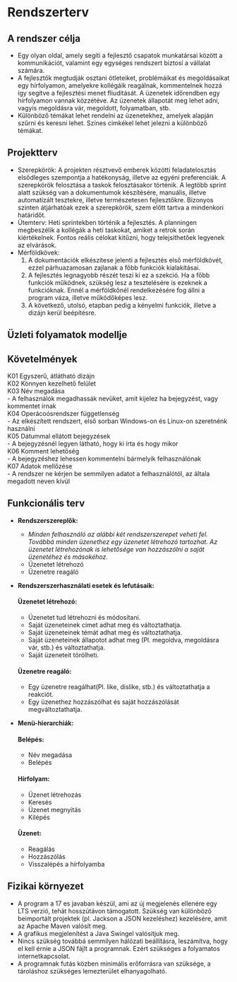 Rendszerterv
=============

A rendszer célja
-----------------

- Egy olyan oldal, amely segíti a fejlesztő csapatok munkatársai között a kommunikációt, valamint egy egységes
rendszert biztosí a vállalat számára. 
- A fejlesztők megtudják osztani ötleteiket, problémáikat és megoldásaikat egy hírfolyamon, amelyekre kollégáik reagálnak, kommentelnek hozzá így segítve a fejlesztési menet fliuditását. A üzenetek időrendben egy hírfolyamon vannak közzétéve. Az üzenetek állapotát meg lehet adni, vagyis megoldásra vár, megoldott, folyamatban, stb.  
- Különböző témákat lehet rendelni az üzenetekhez, amelyek alapján szűrni és keresni lehet. Színes cimkékel lehet jelezni a különböző témákat.

Projektterv
------------

- Szerepkörök:
    A projekten résztvevő emberek közötti feladatelosztás elsődleges szempontja a hatékonyság, illetve az egyéni preferenciák.
    A szerepkörök felosztása a taskok felosztásakor történik. A legtöbb sprint alatt szükség van a dokumentumok készítésére, manuális, illetve automatizált tesztekre, illetve természetesen fejlesztőkre. Bizonyos szinten átjárhatóak ezek a szerepkörök, szem előtt tartva a mindenkori határidőt.
- Ütemterv: 
    Heti sprintekben történik a fejlesztés. A planningen megbeszélik a kollégák a heti taskokat, amiket a retrok során kiértékelnek. Fontos reális célokat kitűzni, hogy telejsíthetőek legyenek az elvárások.
- Mérföldkövek: 
    1. A dokumentációk elkészítese jelenti a fejlesztés első mérföldkövét, ezzel párhuazamosan zajlanak a főbb funkciók kialakításai. 
    2. A fejlesztés legnagyobb részét teszi ki ez a szekció. Ha a főbb funkciók működnek, szükség lesz a tesztelésére is ezeknek a funkcióknak. Ennél a mérföldkőnél rendelkezésére         fog állni a program váza, illetve működőképes lesz. 
    3. A következő, utolsó, etapban pedig a kényelmi funkciók, illetve a dizájn kerül beépítésre.

Üzleti folyamatok modellje
---------------------------

Követelmények
--------------
K01 Egyszerű, átlátható dizájn  
K02 Könnyen kezelhető felület  
K03 Név megadása  
	- A felhasználók megadhassák nevüket, amit kijelez ha bejegyzést, vagy kommentet írnak  
K04 Operácoósrendszer függetlenség  
	- Az elkészített rendszert, első sorban Windows-on és Linux-on szeretnénk használni  
K05 Dátummal ellátott bejegyzések  
	- A bejegyzésnél legyen látható, hogy ki írta és hogy mikor  
K06 Komment lehetőség  
	- A bejegyzéshez lehessen kommentelni bármelyik felhasználónak  
K07 Adatok mellőzése  
	- A rendszer ne kérjen be semmilyen adatot a felhasználótól, az általa megadott neven kívül  

Funkcionális terv
-------------------
- **Rendszerszereplők:**
  - *Minden felhasználó az alábbi két rendszerszerepet veheti fel. Továbbá minden üzenethez egy üzenetet létrehozó tartozhat. Az üzenetet létrehozónak is lehetősége van hozzászólni a saját üzenetéhez és másokéhoz.*
  * Üzenetet létrehozó
  * Üzenetre reagáló
- **Rendszerszerhasználati esetek és lefutásaik:**
  #### Üzenetet létrehozó: ####
  - Üzenetet tud létrehozni és módosítani.
  - Saját üzeneteinek címet adhat meg és változtathatja.
  - Saját üzeneteinek témát adhat meg és változtathatja.
  - Saját üzeneteinek állapotot adhat meg (Pl. megoldva, megoldásra vár, stb.) és változtathatja. 
  - Saját üzeneteit törölheti.
  
  #### Üzenetre reagáló: ####
  - Egy üzenetre reagálhat(Pl. like, dislike, stb.) és változtathatja a reakciót.
  - Egy üzenethez hozzászólhat és saját hozzászólását megváltoztathatja.
  
- **Menü-hierarchiák:**
  #### Belépés: ####
  * Név megadása
  * Belépés
  
  #### Hírfolyam: ####
  * Üzenet létrehozás 
  * Keresés
  * Üzenet megnyitás
  * Kilépés
  
  #### Üzenet: ####
  * Reagálás
  * Hozzászólás
  * Visszalépés a hírfolyamba

Fizikai környezet
-----------------
- A program a 17 es javaban készül, ami az új megjelenés ellenére egy LTS verzió, tehát hosszútávon támogatott. Szükség van különböző beimportált projektek (pl. Jackson a JSON kezeléshez) kezelésére, amit az Apache Maven valósít meg.
- A grafikus megjelenítést a Java Swingel valósítjuk meg. 
- Nincs szükség továbbá semmilyen hálózati beállításra, leszámítva, hogy el kell érnie a JSON fájlt a programnak. Ezért szükséges a folyamatos internetkapcsolat.
- A programnak futás közben minimális erőforrásra van szüksége, a tároláshoz szükséges lemezterület elhanyagolható.
